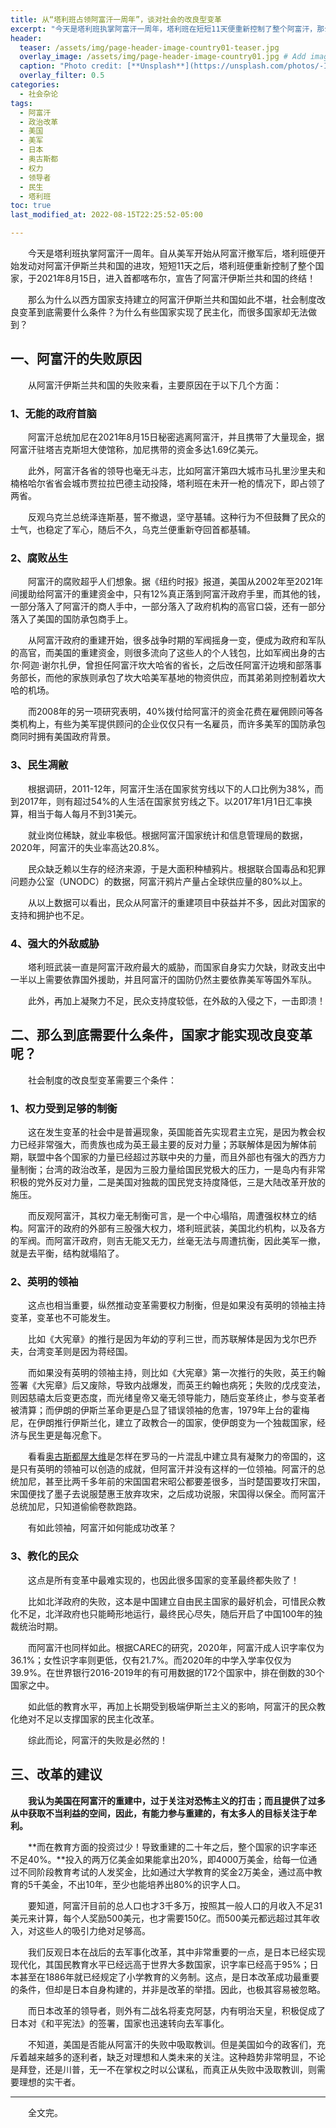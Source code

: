 ```yaml
---
title: 从“塔利班占领阿富汗一周年”，谈对社会的改良型变革
excerpt: "今天是塔利班执掌阿富汗一周年，塔利班在短短11天便重新控制了整个阿富汗，那么为什么以西方国家支持建立的阿富汗伊斯兰共和国如此不堪，社会制度改良变革到底需要什么条件？"
header:
  teaser: /assets/img/page-header-image-country01-teaser.jpg
  overlay_image: /assets/img/page-header-image-country01.jpg # Add image post (optional)
  caption: "Photo credit: [**Unsplash**](https://unsplash.com/photos/-IhgLixx7Z8?utm_source=unsplash&utm_medium=referral&utm_content=creditCopyText)"
  overlay_filter: 0.5
categories:
  - 社会杂论
tags: 
  - 阿富汗
  - 政治改革
  - 美国
  - 美军
  - 日本
  - 奥古斯都
  - 权力
  - 领导者
  - 民生
  - 塔利班
toc: true
last_modified_at: 2022-08-15T22:25:52-05:00

---
```


&emsp;&emsp;今天是塔利班执掌阿富汗一周年。自从美军开始从阿富汗撤军后，塔利班便开始发动对阿富汗伊斯兰共和国的进攻，短短11天之后，塔利班便重新控制了整个国家，于2021年8月15日，进入首都喀布尔，宣告了阿富汗伊斯兰共和国的终结！

&emsp;&emsp;那么为什么以西方国家支持建立的阿富汗伊斯兰共和国如此不堪，社会制度改良变革到底需要什么条件？为什么有些国家实现了民主化，而很多国家却无法做到？

## 一、阿富汗的失败原因

&emsp;&emsp;从阿富汗伊斯兰共和国的失败来看，主要原因在于以下几个方面：

### 1、无能的政府首脑

&emsp;&emsp;阿富汗总统加尼在2021年8月15日秘密逃离阿富汗，并且携带了大量现金，据阿富汗驻塔吉克斯坦大使馆称，加尼携带的资金多达1.69亿美元。

&emsp;&emsp;此外，阿富汗各省的领导也毫无斗志，比如阿富汗第四大城市马扎里沙里夫和楠格哈尔省省会城市贾拉拉巴德主动投降，塔利班在未开一枪的情况下，即占领了两省。

&emsp;&emsp;反观乌克兰总统泽连斯基，誓不撤退，坚守基辅。这种行为不但鼓舞了民众的士气，也稳定了军心，随后不久，乌克兰便重新夺回首都基辅。

### 2、腐败丛生

&emsp;&emsp;阿富汗的腐败超乎人们想象。据《纽约时报》报道，美国从2002年至2021年间援助给阿富汗的重建资金中，只有12%真正落到阿富汗政府手里，而其他的钱，一部分落入了阿富汗的商人手中，一部分落入了政府机构的高官口袋，还有一部分落入了美国的国防承包商手上。

&emsp;&emsp;从阿富汗政府的重建开始，很多战争时期的军阀摇身一变，便成为政府和军队的高官，而美国的重建资金，则很多流向了这些人的个人钱包，比如军阀出身的古尔·阿迦·谢尔扎伊，曾担任阿富汗坎大哈省的省长，之后改任阿富汗边境和部落事务部长，而他的家族则承包了坎大哈美军基地的物资供应，而其弟弟则控制着坎大哈的机场。

&emsp;&emsp;而2008年的另一项研究表明，40%拨付给阿富汗的资金花费在雇佣顾问等各类机构上，有些为美军提供顾问的企业仅仅只有一名雇员，而许多美军的国防承包商同时拥有美国政府背景。

### 3、民生凋敝

&emsp;&emsp;根据调研，2011-12年，阿富汗生活在国家贫穷线以下的人口比例为38%，而到2017年，则有超过54%的人生活在国家贫穷线之下。以2017年1月1日汇率换算，相当于每人每月不到31美元。

&emsp;&emsp;就业岗位稀缺，就业率极低。根据阿富汗国家统计和信息管理局的数据，2020年，阿富汗的失业率高达20.8%。

&emsp;&emsp;民众缺乏赖以生存的经济来源，于是大面积种植鸦片。根据联合国毒品和犯罪问题办公室（UNODC）的数据，阿富汗鸦片产量占全球供应量的80%以上。

&emsp;&emsp;从以上数据可以看出，民众从阿富汗的重建项目中获益并不多，因此对国家的支持和拥护也不足。

### 4、强大的外敌威胁

&emsp;&emsp;塔利班武装一直是阿富汗政府最大的威胁，而国家自身实力欠缺，财政支出中一半以上需要依靠国外援助，并且阿富汗的国防仍然主要依靠美军等国外军队。

&emsp;&emsp;此外，再加上凝聚力不足，民众支持度较低，在外敌的入侵之下，一击即溃！

## 二、那么到底需要什么条件，国家才能实现改良变革呢？

&emsp;&emsp;社会制度的改良型变革需要三个条件：

### 1、权力受到足够的制衡

&emsp;&emsp;这在发生变革的社会中是普遍现象，英国能首先实现君主立宪，是因为教会权力已经非常强大，而贵族也成为英王最主要的反对力量；苏联解体是因为解体前期，联盟中各个国家的力量已经超过苏联中央的力量，而且外部也有强大的西方力量制衡；台湾的政治改革，是因为三股力量给国民党极大的压力，一是岛内有非常积极的党外反对力量，二是美国对独裁的国民党支持度降低，三是大陆改革开放的施压。

&emsp;&emsp;而反观阿富汗，其权力毫无制衡可言，是一个中心塌陷，周遭强权林立的结构。阿富汗的政府的外部有三股强大权力，塔利班武装，美国北约机构，以及各方的军阀。而阿富汗政府，则吉无能又无力，丝毫无法与周遭抗衡，因此美军一撤，就是去平衡，结构就塌陷了。

### 2、英明的领袖

&emsp;&emsp;这点也相当重要，纵然推动变革需要权力制衡，但是如果没有英明的领袖主持变革，变革也不可能发生。

&emsp;&emsp;比如《大宪章》的推行是因为年幼的亨利三世，而苏联解体是因为戈尔巴乔夫，台湾变革则是因为蒋经国。

&emsp;&emsp;而如果没有英明的领袖主持，则比如《大宪章》第一次推行的失败，英王约翰签署《大宪章》后又废除，导致内战爆发，而英王约翰也病死；失败的戊戌变法，则因慈禧太后变更态度，而光绪皇帝又毫无领导能力，随后变革终止，参与变革者被清算；而伊朗的伊斯兰革命更是凸显了错误领袖的危害，1979年上台的霍梅尼，在伊朗推行伊斯兰化，建立了政教合一的国家，使伊朗变为一个独裁国家，经济与民生更是每况愈下。

&emsp;&emsp;看看[奥古斯都屋大维](https://facereader.witbacon.com/docs/%E4%BA%BA%E6%A0%BC%E6%88%90%E9%95%BF/%E4%B8%8D%E9%9D%A0%E8%B0%B1%E9%A2%86%E5%AF%BC%E5%8A%9B/manage-leadership7/#2%E9%82%A3%E4%B9%88%E9%82%A3%E4%BA%9B%E5%8D%93%E8%B6%8A%E7%9A%84%E9%A2%86%E5%AF%BC%E8%80%85%E4%BB%AC%E5%A6%82%E4%BD%95%E7%9C%8B%E5%BE%85%E8%A7%84%E5%88%99%E5%91%A2)是怎样在罗马的一片混乱中建立具有凝聚力的帝国的，这是只有英明的领袖可以创造的成就，但阿富汗并没有这样的一位领袖。阿富汗的总统加尼，甚至比两千多年前的宋国国君宋昭公都要差很多，当时楚国要攻打宋国，宋国便找了墨子去说服楚惠王放弃攻宋，之后成功说服，宋国得以保全。而阿富汗总统加尼，只知道偷偷卷款跑路。

&emsp;&emsp;有如此领袖，阿富汗如何能成功改革？

### 3、教化的民众

&emsp;&emsp;这点是所有变革中最难实现的，也因此很多国家的变革最终都失败了！

&emsp;&emsp;比如北洋政府的失败，这本是中国建立自由民主国家的最好机会，可惜民众教化不足，北洋政府也只能畸形地运行，最终民心尽失，随后开启了中国100年的独裁统治时期。

&emsp;&emsp;而阿富汗也同样如此。根据CAREC的研究，2020年，阿富汗成人识字率仅为36.1%；女性识字率则更低，仅有21.7%。而2020年的中学入学率仅仅为39.9%。在世界银行2016-2019年的有可用数据的172个国家中，排在倒数的30个国家之中。

&emsp;&emsp;如此低的教育水平，再加上长期受到极端伊斯兰主义的影响，阿富汗的民众教化绝对不足以支撑国家的民主化改革。

&emsp;&emsp;综此而论，阿富汗的失败是必然的！

## 三、改革的建议

&emsp;&emsp;**我认为美国在阿富汗的重建中，过于关注对恐怖主义的打击；而且提供了过多从中获取不当利益的空间，因此，有能力参与重建的，有太多人的目标关注于牟利。**

&emsp;&emsp;**而在教育方面的投资过少！导致重建的二十年之后，整个国家的识字率还不足40%。**投入的两万亿美金如果能拿出20%，即4000万美金，给每一位通过不同阶段教育考试的人发奖金，比如通过大学教育的奖金2万美金，通过高中教育的5千美金，不出10年，至少也能培养出80%的识字人口。

&emsp;&emsp;要知道，阿富汗目前的总人口也才3千多万，按照其一般人口的月收入不足31美元来计算，每个人奖励500美元，也才需要150亿。而500美元都远超过其年收入，对这些人的吸引力绝对足够高。

&emsp;&emsp;我们反观日本在战后的去军事化改革，其中非常重要的一点，是日本已经实现现代化，其国民教育水平已经远高于世界大多数国家，识字率已经高于95%；日本甚至在1886年就已经规定了小学教育的义务制。这点，是日本改革成功最重要的条件，但却是日本自身构建的，并非是改革的举措。因此，也极其容易被忽略。

&emsp;&emsp;而日本改革的领导者，则外有二战名将麦克阿瑟，内有明治天皇，积极促成了日本对《和平宪法》的签署，国家也迅速转向去军事化。

&emsp;&emsp;不知道，美国是否能从阿富汗的失败中吸取教训。但是美国如今的政客们，充斥着越来越多的逐利者，缺乏对理想和人类未来的关注。这种趋势非常明显，不论是拜登，还是川普，无一不在掌权之时以公谋私，而真正从失败中汲取教训，则需要理想的实干者。

---

&emsp;&emsp;全文完。

